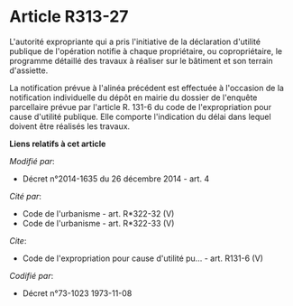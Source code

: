 # Article R313-27

L'autorité expropriante qui a pris l'initiative de la déclaration d'utilité publique de l'opération notifie à chaque
propriétaire, ou copropriétaire, le programme détaillé des travaux à réaliser sur le bâtiment et son terrain d'assiette. 

La notification prévue à l'alinéa précédent est effectuée à l'occasion de la notification individuelle du dépôt en mairie du
dossier de l'enquête parcellaire prévue par l'article R. 131-6 du code de l'expropriation pour cause d'utilité publique. Elle
comporte l'indication du délai dans lequel doivent être réalisés les travaux.

**Liens relatifs à cet article**

_Modifié par_:

  - Décret n°2014-1635 du 26 décembre 2014 - art. 4

_Cité par_:

  - Code de l'urbanisme - art. R*322-32 (V)
  - Code de l'urbanisme - art. R*322-33 (V)

_Cite_:

  - Code de l'expropriation pour cause d'utilité pu... - art. R131-6 (V)

_Codifié par_:

  - Décret n°73-1023 1973-11-08
